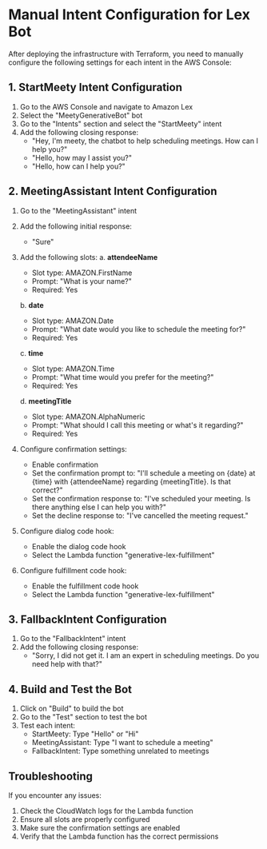 # Manual Intent Configuration for Lex Bot

After deploying the infrastructure with Terraform, you need to manually configure the following settings for each intent in the AWS Console:

## 1. StartMeety Intent Configuration

1. Go to the AWS Console and navigate to Amazon Lex
2. Select the "MeetyGenerativeBot" bot
3. Go to the "Intents" section and select the "StartMeety" intent
4. Add the following closing response:
   - "Hey, I'm meety, the chatbot to help scheduling meetings. How can I help you?"
   - "Hello, how may I assist you?"
   - "Hello, how can I help you?"

## 2. MeetingAssistant Intent Configuration

1. Go to the "MeetingAssistant" intent
2. Add the following initial response:
   - "Sure"

3. Add the following slots:
   a. **attendeeName**
      - Slot type: AMAZON.FirstName
      - Prompt: "What is your name?"
      - Required: Yes

   b. **date**
      - Slot type: AMAZON.Date
      - Prompt: "What date would you like to schedule the meeting for?"
      - Required: Yes

   c. **time**
      - Slot type: AMAZON.Time
      - Prompt: "What time would you prefer for the meeting?"
      - Required: Yes

   d. **meetingTitle**
      - Slot type: AMAZON.AlphaNumeric
      - Prompt: "What should I call this meeting or what's it regarding?"
      - Required: Yes

4. Configure confirmation settings:
   - Enable confirmation
   - Set the confirmation prompt to: "I'll schedule a meeting on {date} at {time} with {attendeeName} regarding {meetingTitle}. Is that correct?"
   - Set the confirmation response to: "I've scheduled your meeting. Is there anything else I can help you with?"
   - Set the decline response to: "I've cancelled the meeting request."

5. Configure dialog code hook:
   - Enable the dialog code hook
   - Select the Lambda function "generative-lex-fulfillment"

6. Configure fulfillment code hook:
   - Enable the fulfillment code hook
   - Select the Lambda function "generative-lex-fulfillment"

## 3. FallbackIntent Configuration

1. Go to the "FallbackIntent" intent
2. Add the following closing response:
   - "Sorry, I did not get it. I am an expert in scheduling meetings. Do you need help with that?"

## 4. Build and Test the Bot

1. Click on "Build" to build the bot
2. Go to the "Test" section to test the bot
3. Test each intent:
   - StartMeety: Type "Hello" or "Hi"
   - MeetingAssistant: Type "I want to schedule a meeting"
   - FallbackIntent: Type something unrelated to meetings

## Troubleshooting

If you encounter any issues:

1. Check the CloudWatch logs for the Lambda function
2. Ensure all slots are properly configured
3. Make sure the confirmation settings are enabled
4. Verify that the Lambda function has the correct permissions